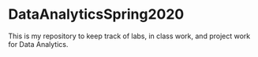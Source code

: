# DataAnalyticsSpring2020
This is my repository to keep track of labs, in class work, and project work for Data Analytics.
